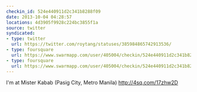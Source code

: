```yaml
---
checkin_id: 524e440911d2c341b8288f09
date: 2013-10-04 04:28:57
locations: 4d3905f9928c224bc3855f1a
source: twitter
syndicated:
- type: twitter
  url: https://twitter.com/roytang/statuses/385984865742913536/
- type: foursquare
  url: https://www.swarmapp.com/user/405004/checkin/524e440911d2c341b8288f09?s=qRPSxUNTpU8brfx3PyMzXm4S7TI&ref=tw
- type: foursquare
  url: https://www.swarmapp.com/user/405004/checkin/524e440911d2c341b8288f09?s=qRPSxUNTpU8brfx3PyMzXm4S7TI&ref=tw
---
```


I'm at Mister Kabab (Pasig City, Metro Manila) http://4sq.com/17zhw2D